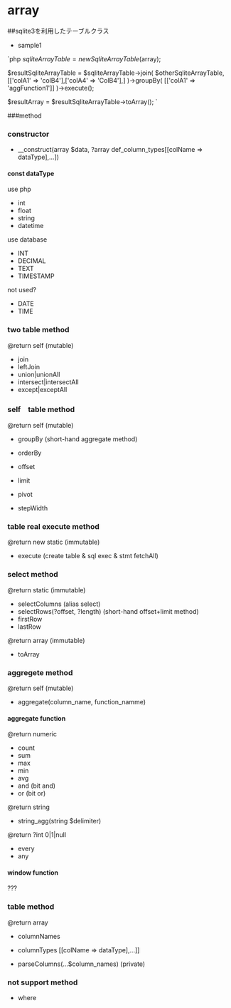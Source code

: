 # array

##sqlite3を利用したテーブルクラス

- sample1

`php
$sqliteArrayTable = new SqliteArrayTable($array);

$resultSqliteArrayTable = $sqliteArrayTable->join(
        $otherSqliteArrayTable,
        [['colA1' => 'colB4'],['colA4' => 'ColB4'],]
    )->groupBy(
        [['colA1' => 'aggFunction1']]
    )->execute();

$resultArray = $resultSqliteArrayTable->toArray();
`

###method

### constructor

- \__construct(array $data, ?array def_column_types[[colName => dataType],...])

#### const dataType

use php

- int
- float
- string
- datetime

use database

- INT
- DECIMAL
- TEXT
- TIMESTAMP

not used?

- DATE
- TIME

### two table method

@return self (mutable)

- join
- leftJoin
- union|unionAll
- intersect|intersectAll
- except|exceptAll


### self　table  method

@return self (mutable)

- groupBy (short-hand aggregate method)
- orderBy
- offset
- limit

- pivot
- stepWidth

### table real execute method

@return new static (immutable)

- execute (create table & sql exec & stmt fetchAll)

### select  method

@return static (immutable)

- selectColumns (alias select)
- selectRows(?offset, ?length) (short-hand offset+limit method)
- firstRow
- lastRow

@return array (immutable)

- toArray

### aggregete method

@return self (mutable)

- aggregate(column_name, function_namme)

#### aggregate function

@return numeric

- count
- sum
- max
- min
- avg
- and (bit and)
- or (bit or)

@return string

- string_agg(string $delimiter)

@return ?int 0|1|null

- every
- any

#### window function

???

### table method

@return array

- columnNames
- columnTypes [[colName => dataType],...]]

- parseColumns(...$column_names) (private)


### not support method

- where



